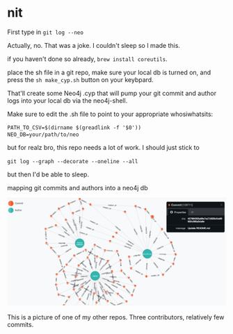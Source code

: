 nit
===

First type in `git log --neo`

Actually, no. That was a joke. 
I couldn't sleep so I made this.

if you haven't done so already, `brew install coreutils`.

place the sh file in a git repo, make sure your local db is turned on, and press the `sh make_cyp.sh` button on your keybpard.

That'll create some Neo4j .cyp that will pump your git commit and author logs into your local db via the neo4j-shell. 

Make sure to edit the .sh file to point to your appropriate whosiwhatsits:

```
PATH_TO_CSV=$(dirname $(greadlink -f '$0'))
NEO_DB=your/path/to/neo
```

but for realz bro, this repo needs a lot of work. I should just stick to 

`git log --graph --decorate --oneline --all`

but then I'd be able to sleep. 

mapping git commits and authors into a neo4j db

![webstack](graph_pic.png)

This is a picture of one of my other repos. Three contributors, relatively few commits.

